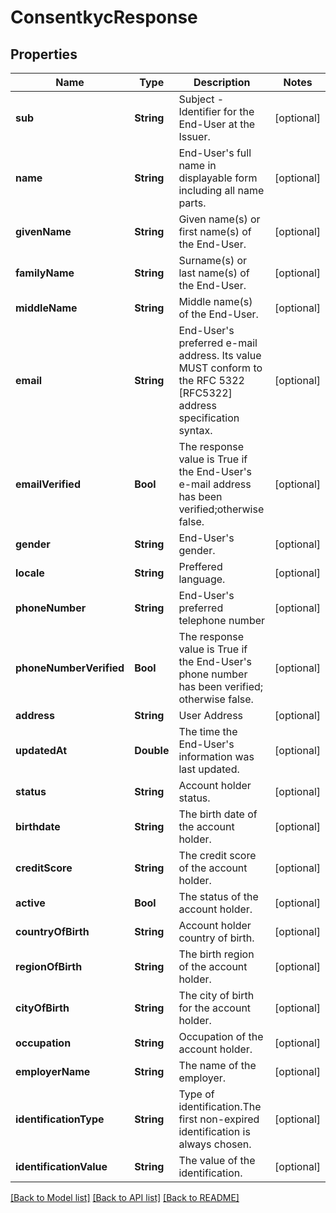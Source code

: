 # ConsentkycResponse

## Properties
Name | Type | Description | Notes
------------ | ------------- | ------------- | -------------
**sub** | **String** | Subject - Identifier for the End-User at the Issuer. | [optional] 
**name** | **String** | End-User&#39;s full name in displayable form including all name parts. | [optional] 
**givenName** | **String** | Given name(s) or first name(s) of the End-User. | [optional] 
**familyName** | **String** | Surname(s) or last name(s) of the End-User. | [optional] 
**middleName** | **String** | Middle name(s) of the End-User. | [optional] 
**email** | **String** | End-User&#39;s preferred e-mail address. Its value MUST conform to the  RFC 5322 [RFC5322] address specification syntax. | [optional] 
**emailVerified** | **Bool** | The response value is True if the End-User&#39;s e-mail address has been verified;otherwise false. | [optional] 
**gender** | **String** | End-User&#39;s gender. | [optional] 
**locale** | **String** | Preffered language. | [optional] 
**phoneNumber** | **String** | End-User&#39;s preferred telephone number | [optional] 
**phoneNumberVerified** | **Bool** | The response value is True if the End-User&#39;s phone number has been verified; otherwise false. | [optional] 
**address** | **String** | User Address | [optional] 
**updatedAt** | **Double** | The time the End-User&#39;s information was last updated. | [optional] 
**status** | **String** | Account holder status. | [optional] 
**birthdate** | **String** | The birth date of the account holder. | [optional] 
**creditScore** | **String** | The credit score of the account holder. | [optional] 
**active** | **Bool** | The status of the account holder. | [optional] 
**countryOfBirth** | **String** | Account holder country of birth. | [optional] 
**regionOfBirth** | **String** | The birth region of the account holder. | [optional] 
**cityOfBirth** | **String** | The city of birth for the account holder. | [optional] 
**occupation** | **String** | Occupation of the account holder. | [optional] 
**employerName** | **String** | The name of the employer. | [optional] 
**identificationType** | **String** | Type of identification.The first non-expired identification is always chosen. | [optional] 
**identificationValue** | **String** | The value of the identification. | [optional] 

[[Back to Model list]](../README.md#documentation-for-models) [[Back to API list]](../README.md#documentation-for-api-endpoints) [[Back to README]](../README.md)


